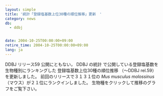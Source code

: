 ```yaml
---
layout: simple
title: '統計「登録塩基数上位30種の順位推移」更新　'
category: news
db:
  - ddbj


date: 2004-10-25T00:00:00+09:00
retire_time: 2004-10-25T00:00:00+09:00
lang: ja
---
```


<html>DDBJ リリース59 公開にともない， DDBJ の統計 で公開している登録塩基数を生物種別にランキングした 登録塩基数上位30種の順位推移 （～DDBJ rel.59）を更新しました。 前回のリリースで３１３１位の <i>Mus musculus molossinus</i>（マウス）が２１位にランクインしました。 生物種をクリックして推移のグラフをご覧下さい。</html>
